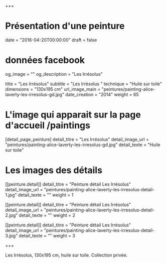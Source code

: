 +++
# Présentation d'une peinture
date = "2016-04-20T00:00:00"
draft = false

# données facebook
og_image = ""
og_description = "Les Irrésolus"

title = "Les Irrésolus"
subtitle = "Les Irrésolus "
technique = "Huile sur toile"
dimensions = "130x195 cm"
url_image_main = "peintures/painting-alice-laverty-les-irresolus-gd.jpg"
date_creation = "2014"
weight = 65

# L'image qui apparait sur la page d'accueil /paintings
[detail_page_peinture]
detail_titre = "Les Irrésolus"
detail_image_url = "peintures/painting-alice-laverty-les-irresolus-gd.jpg"
detail_texte = "Huile sur toile"

# Les images des détails
[[peinture.detail]]
detail_titre = "Peinture détail Les Irrésolus"
detail_image_url = "peintures/painting-alice-laverty-les-irresolus-detail-1.jpg"
detail_texte = ""
weight = 1

[[peinture.detail]]
detail_titre = "Peinture détail Les Irrésolus"
detail_image_url = "peintures/painting-alice-laverty-les-irresolus-detail-2.jpg"
detail_texte = ""
weight = 2

[[peinture.detail]]
detail_titre = "Peinture détail Les Irrésolus"
detail_image_url = "peintures/painting-alice-laverty-les-irresolus-detail-3.jpg"
detail_texte = ""
weight = 3

+++

Les Irrésolus, 130x195 cm, huile sur toile. Collection privée.
